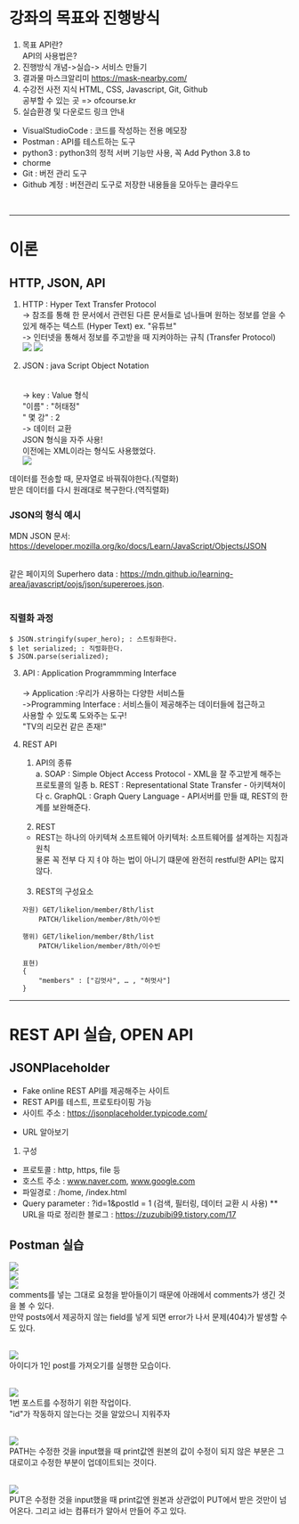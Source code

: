 # 강좌의 목표와 진행방식
1. 목표
API란?<br>
API의 사용법은?<br>
2. 진행방식
개념->실습-> 서비스 만들기<br>
3. 결과물
마스크알리미
https://mask-nearby.com/<br>
4. 수강전 사전 지식
HTML, CSS, Javascript, Git, Github<br>
공부할 수 있는 곳 => ofcourse.kr<br>
5. 실습환경 및 다운로드 링크 안내
- VisualStudioCode : 코드를 작성하는 전용 메모장
- Postman : API를 테스트하는 도구
- python3 : python3의 정적 서버 기능만 사용, 꼭 Add Python 3.8 to
- chorme
- Git : 버전 관리 도구
- Github 계정 : 버전관리 도구로 저장한 내용들을 모아두는 클라우드
<br>

---------------
# 이론
## HTTP, JSON, API
1. HTTP
<tab>    : Hyper Text Transfer Protocol <br>
<tab>   -> 참조를 통해 한 문서에서 관련된 다른 문서들로 넘나들며 원하는 정보를 얻을 수 있게 해주는 텍스트 (Hyper Text)  ex. "유튜브"<br>
<tab>   -> 인터넷을 통해서 정보를 주고받을 때 지켜야하는 규칙 (Transfer Protocol) <br>
![](img/01.png)
![](img/02.png)

2. JSON
<tab>	: java Script Object Notation<br><br>	
<tab>	-> key : Value 형식<br>
<tab>	 "이름" : "허태정"<br>
<tab>	 " 몇 강" : 2<br>
<tab>	-> 데이터 교환<br>
<tab>	JSON 형식을 자주 사용!<br>
<tab>이전에는 XML이라는 형식도 사용했었다.<br>
![](img/03.png)<br>

데이터를 전송할 때, 문자열로 바꿔줘야한다.(직렬화)<br>
받은 데이터를 다시 원래대로 복구한다.(역직렬화)<br>

### JSON의 형식 예시
MDN JSON 문서: https://developer.mozilla.org/ko/docs/Learn/JavaScript/Objects/JSON
<br><br>

같은 페이지의 Superhero data : https://mdn.github.io/learning-area/javascript/oojs/json/supereroes.json.
<br><br>

### 직렬화 과정
```
$ JSON.stringify(super_hero); : 스트링화한다.
$ let serialized; : 직렬화한다.
$ JSON.parse(serialized);
```
3. API
<tab>	: Application Programmming Interface
<br><br>
<tab>	-> Application :우리가 사용하는 다양한 서비스들<br>
<tab>	->Programming Interface : 서비스들이 제공해주는 데이터들에 접근하고<br>
<tab><tab><tab><tab>		 사용할 수 있도록 도와주는 도구!<br>
<tab>"TV의 리모컨 같은 존재!"<br>

4. REST API

	1) API의 종류<br>
		a. SOAP : Simple Object Access Protocol  - XML을 잘 주고받게 해주는 프로토콜의 일종 
		b. REST : Representational State Transfer - 아키텍쳐이다
		c. GraphQL : Graph Query Language - API서버를 만들 떄, REST의 한계를 보완해준다.
	<br>	
        
	2) REST<br>
     - REST는 하나의 아키텍쳐 
      소프트웨어 아키텍처: 소프트웨어를 설계하는 지침과 원칙<br>
	물론 꼭 전부 다 지ㅕ야 하는 법이 아니기 떄문에 완전히 restful한 API는 많지 않다.<br><br>
	
	3) REST의 구성요소<br>
	```
    자원) GET/likelion/member/8th/list
		PATCH/likelion/member/8th/이수빈

	행위) GET/likelion/member/8th/list
		PATCH/likelion/member/8th/이수빈

	표현) 
    {
        "members" : ["김멋사", … , "허멋사"]
    }

    ```

-----------

# REST API 실습, OPEN API
## JSONPlaceholder
- Fake online REST API를 제공해주는 사이트
- REST API를 테스트, 프로토타이핑 가능
- 사이트 주소 : https://jsonplaceholder.typicode.com/

* URL 알아보기
1. 구성 
- 프로토콜 : http, https, file 등
- 호스트 주소 : www.naver.com, www.google.com
- 파일경로 : /home, /index.html
- Query parameter : ?id=1&postId = 1 (검색, 필터링, 데이터 교환 시 사용)
** URL을 따로 정리한 블로그 : https://zuzubibi99.tistory.com/17 <br>

## Postman 실습
![](img/04.png)<br>
![](img/05.png)<br>
![](img/06.png)<br>
comments를 넣는 그대로 요청을 받아들이기 때문에 아래에서 comments가 생긴 것을 볼 수 있다.<br>
만약 posts에서 제공하지 않는 field를 넣게 되면 error가 나서 문제(404)가 발생할 수도 있다. <br><br>

![](img/07.png)<br>
아이디가 1인 post를 가져오기를 실행한 모습이다.<br><br>

![](img/08.png)<br>
1번 포스트를 수정하기 위한 작업이다.<br>
"id"가 작동하지 않는다는 것을 알았으니 지워주자<br><br>

![](img/09.png) <br>
PATH는 수정한 것을 input했을 때 print값엔 원본의 값이 수정이 되지 않은 부분은 그대로이고 수정한 부분이 업데이트되는 것이다.<br><br>

![](img/10.png)<br>
PUT은 수정한 것을 input했을 때 print값엔 원본과 상관없이 PUT에서 받은 것만이 넘어온다. 그리고 id는 컴퓨터가 알아서 만들어 주고 있다.

<!-- ## OPEN API
## 공적마스크 API 살펴보기 -->
